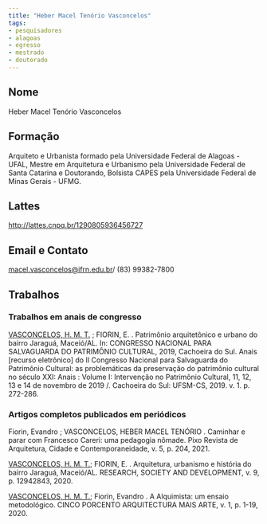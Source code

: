 ```yaml
---
title: "Heber Macel Tenório Vasconcelos"
tags: 
- pesquisadores
- alagoas
- egresso
- mestrado
- doutorado
---
```


## Nome
Heber Macel Tenório Vasconcelos
## Formação
Arquiteto e Urbanista formado pela Universidade Federal de Alagoas - UFAL, Mestre em Arquitetura e Urbanismo pela Universidade Federal de Santa Catarina e Doutorando, Bolsista CAPES pela Universidade Federal de Minas Gerais - UFMG.
## Lattes
http://lattes.cnpq.br/1290805936456727
## Email e Contato
[macel.vasconcelos@ifrn.edu.br](mailto:macel.vasconcelos@ifrn.edu.br)/ (83) 99382-7800
## Trabalhos

### Trabalhos em anais de congresso

[VASCONCELOS, H. M. T.](http://lattes.cnpq.br/1290805936456727) ; FIORIN, E. . Patrimônio arquitetônico e urbano do bairro Jaraguá, Maceió/AL. In: CONGRESSO NACIONAL PARA SALVAGUARDA DO PATRIMÔNIO CULTURAL, 2019, Cachoeira do Sul. Anais [recurso eletrônico] do II Congresso Nacional para Salvaguarda do Patrimônio Cultural: as problemáticas da preservação do patrimônio cultural no século XXI: Anais : Volume I: Intervenção no Patrimônio Cultural, 11, 12, 13 e 14 de novembro de 2019 /. Cachoeira do Sul: UFSM-CS, 2019. v. 1. p. 272-286.
 

### Artigos completos publicados em periódicos

Fiorin, Evandro ; VASCONCELOS, HEBER MACEL TENÓRIO . Caminhar e parar com Francesco Careri: uma pedagogia nômade. Pixo Revista de Arquitetura, Cidade e Contemporaneidade, v. 5, p. 204, 2021.

[VASCONCELOS, H. M. T.](http://lattes.cnpq.br/1290805936456727); FIORIN, E. . Arquitetura, urbanismo e história do bairro Jaraguá, Maceió/AL. RESEARCH, SOCIETY AND DEVELOPMENT, v. 9, p. 12942843, 2020.

[VASCONCELOS, H. M. T.](http://lattes.cnpq.br/1290805936456727); Fiorin, Evandro . A Alquimista: um ensaio metodológico. CINCO PORCENTO ARQUITECTURA MAIS ARTE, v. 1, p. 1-19, 2020.